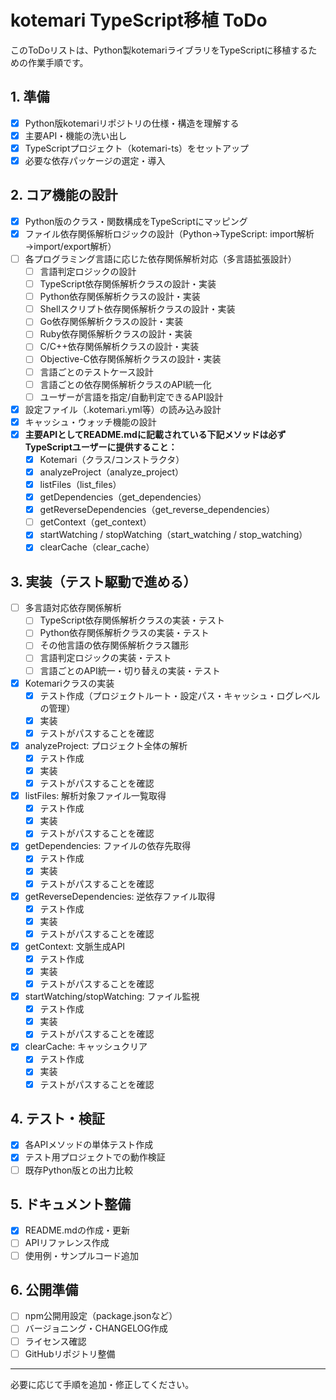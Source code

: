 # kotemari TypeScript移植 ToDo

このToDoリストは、Python製kotemariライブラリをTypeScriptに移植するための作業手順です。

## 1. 準備
- [x] Python版kotemariリポジトリの仕様・構造を理解する
- [x] 主要API・機能の洗い出し
- [x] TypeScriptプロジェクト（kotemari-ts）をセットアップ
- [x] 必要な依存パッケージの選定・導入

## 2. コア機能の設計
- [x] Python版のクラス・関数構成をTypeScriptにマッピング
- [x] ファイル依存関係解析ロジックの設計（Python→TypeScript: import解析→import/export解析）
- [ ] 各プログラミング言語に応じた依存関係解析対応（多言語拡張設計）
    - [ ] 言語判定ロジックの設計
    - [ ] TypeScript依存関係解析クラスの設計・実装
    - [ ] Python依存関係解析クラスの設計・実装
    - [ ] Shellスクリプト依存関係解析クラスの設計・実装
    - [ ] Go依存関係解析クラスの設計・実装
    - [ ] Ruby依存関係解析クラスの設計・実装
    - [ ] C/C++依存関係解析クラスの設計・実装
    - [ ] Objective-C依存関係解析クラスの設計・実装
    - [ ] 言語ごとのテストケース設計
    - [ ] 言語ごとの依存関係解析クラスのAPI統一化
    - [ ] ユーザーが言語を指定/自動判定できるAPI設計
- [x] 設定ファイル（.kotemari.yml等）の読み込み設計
- [x] キャッシュ・ウォッチ機能の設計
- [x] **主要APIとしてREADME.mdに記載されている下記メソッドは必ずTypeScriptユーザーに提供すること：**
    - [x] Kotemari（クラス/コンストラクタ）
    - [x] analyzeProject（analyze_project）
    - [x] listFiles（list_files）
    - [x] getDependencies（get_dependencies）
    - [x] getReverseDependencies（get_reverse_dependencies）
    - [ ] getContext（get_context）
    - [x] startWatching / stopWatching（start_watching / stop_watching）
    - [x] clearCache（clear_cache）

## 3. 実装（テスト駆動で進める）
- [ ] 多言語対応依存関係解析
    - [ ] TypeScript依存関係解析クラスの実装・テスト
    - [ ] Python依存関係解析クラスの実装・テスト
    - [ ] その他言語の依存関係解析クラス雛形
    - [ ] 言語判定ロジックの実装・テスト
    - [ ] 言語ごとのAPI統一・切り替えの実装・テスト
- [x] Kotemariクラスの実装
    - [x] テスト作成（プロジェクトルート・設定パス・キャッシュ・ログレベルの管理）
    - [x] 実装
    - [x] テストがパスすることを確認
- [x] analyzeProject: プロジェクト全体の解析
    - [x] テスト作成
    - [x] 実装
    - [x] テストがパスすることを確認
- [x] listFiles: 解析対象ファイル一覧取得
    - [x] テスト作成
    - [x] 実装
    - [x] テストがパスすることを確認
- [x] getDependencies: ファイルの依存先取得
    - [x] テスト作成
    - [x] 実装
    - [x] テストがパスすることを確認
- [x] getReverseDependencies: 逆依存ファイル取得
    - [x] テスト作成
    - [x] 実装
    - [x] テストがパスすることを確認
- [x] getContext: 文脈生成API
    - [x] テスト作成
    - [x] 実装
    - [x] テストがパスすることを確認
- [x] startWatching/stopWatching: ファイル監視
    - [x] テスト作成
    - [x] 実装
    - [x] テストがパスすることを確認
- [x] clearCache: キャッシュクリア
    - [x] テスト作成
    - [x] 実装
    - [x] テストがパスすることを確認

## 4. テスト・検証
- [x] 各APIメソッドの単体テスト作成
- [x] テスト用プロジェクトでの動作検証
- [ ] 既存Python版との出力比較

## 5. ドキュメント整備
- [x] README.mdの作成・更新
- [ ] APIリファレンス作成
- [ ] 使用例・サンプルコード追加

## 6. 公開準備
- [ ] npm公開用設定（package.jsonなど）
- [ ] バージョニング・CHANGELOG作成
- [ ] ライセンス確認
- [ ] GitHubリポジトリ整備

---
必要に応じて手順を追加・修正してください。
